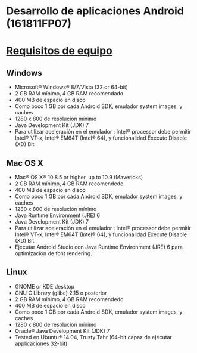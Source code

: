 # Desarrollo de aplicaciones Android (161811FP07)

# [Requisitos de equipo](http://developer.android.com/sdk/index.html#Requirements)

## Windows

* Microsoft® Windows® 8/7/Vista (32 or 64-bit)
* 2 GB RAM mínimo, 4 GB RAM recomendado
* 400 MB de espacio en disco
* Como poco 1 GB por cada Android SDK, emulador system images, y caches
* 1280 x 800 de resolución mínimo
* Java Development Kit (JDK) 7
* Para utilizar aceleración en el  emulador : Intel® processor debe permitir Intel® VT-x, Intel® EM64T (Intel® 64), y funcionalidad Execute Disable (XD) Bit

## Mac OS X

* Mac® OS X® 10.8.5 or higher, up to 10.9 (Mavericks)
* 2 GB RAM mínimo, 4 GB RAM recomendedo
* 400 MB de espacio en disco
* Como poco 1 GB por cada Android SDK, emulador system images, y caches
* 1280 x 800 de resolución mínimo
* Java Runtime Environment (JRE) 6
* Java Development Kit (JDK) 7
* Para utilizar aceleración en el  emulador : Intel® processor debe permitir Intel® VT-x, Intel® EM64T (Intel® 64), y funcionalidad Execute Disable (XD) Bit
* Ejecutar Android Studio con Java Runtime Environment (JRE) 6 para optimización de font rendering.

## Linux

* GNOME or KDE desktop
* GNU C Library (glibc) 2.15 o posterior
* 2 GB RAM mínimo, 4 GB RAM recomendedo
* 400 MB de espacio en disco
* Como poco 1 GB por cada Android SDK, emulador system images, y caches
* 1280 x 800 de resolución mínimo
* Oracle® Java Development Kit (JDK) 7
* Tested en Ubuntu® 14.04, Trusty Tahr (64-bit capaz de ejecutar applicaciones 32-bit)
